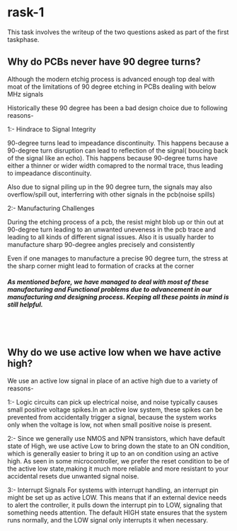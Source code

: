 # rask-1 
This task involves the writeup of the two questions asked as part of the first taskphase.

## Why do PCBs never have 90 degree turns?
Although the modern etchig process is advanced enough top deal with moat of the limitations of 90 degree etching in PCBs dealing with below MHz signals

Historically these 90 degree has been a bad design choice due to following reasons-

1:- Hindrace to Signal Integrity

90-degree turns lead to impeadance discontinuity. This happens because a 90-degree turn disruption can lead to reflection of the signal( boucing back of the signal like an echo). This happens because 90-degree turns have either a thinner or wider width comapred to the normal trace, thus leading to impeadance discontinuity.

Also due to signal piling up in the 90 degree turn, the signals may also overflow/spill out, interferring with other signals in the pcb(noise spills)

2:- Manufacturing Challenges

During the etching process of a pcb, the resist might blob up or thin out at 90-degree turn leading to an unwanted uneveness in the pcb trace and leading to all kinds of different signal issues.
Also it is usually harder to manufacture sharp 90-degree angles precisely and consistently

Even if one manages to manufacture a precise 90 degree turn, the stress at the sharp corner might lead to formation of cracks at the corner


##### As mentioned before, we have managed to deal with most of these manufacturing and Functional problems due to advancement in our manufacturing and designing process. Keeping all these points in mind is still helpful.
<br><br>

## Why do we use active low when we have active high?
We use an active low signal in place of an active high due to a variety of reasons-

1:- Logic circuits can pick up electrical noise, and noise typically causes small positive voltage spikes.In an active low system, these spikes can be prevented from accidentally trigger a signal, because the system works only when the voltage is low, not when small positive noise is present.

2:- Since we generally use NMOS and NPN transistors, which have default state of High, we use active Low to bring down the state to an ON condition, which is generally easier to bring it up to an on condition using an active high. 
As seen in some microcontroller, we prefer the reset condition to be of the active low state,making it much more reliable and more resistant to your accidental resets due unwanted signal noise.

3:- Interrupt Signals
For systems with interrupt handling, an interrupt pin might be set up as active LOW. 
This means that if an external device needs to alert the controller, it pulls down the interrupt pin  to LOW, signaling that something needs attention.
The default HIGH state ensures that the system runs normally, and the LOW signal only interrupts it when necessary.